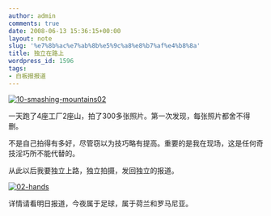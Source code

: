 ```yaml
---
author: admin
comments: true
date: 2008-06-13 15:36:15+00:00
layout: note
slug: '%e7%8b%ac%e7%ab%8b%e5%9c%a8%e8%b7%af%e4%b8%8a'
title: 独立在路上
wordpress_id: 1596
tags:
- 白板报报道
---
```


[![10-smashing-mountains02](http://pic.yupoo.com/ctb.my/870385b60876/medium.jpg)](http://www.yupoo.com/photos/view?id=ff8080811a81abb4011a828c1ec0153a)

一天跑了4座工厂2座山，拍了300多张照片。第一次发现，每张照片都舍不得删。

不是自己拍得有多好，尽管窃以为技巧略有提高。重要的是我在现场，这是任何奇技淫巧所不能代替的。

从此以后我要独立上路，独立拍摄，发回独立的报道。

[![02-hands](http://pic.yupoo.com/ctb.my/641185b6075d/medium.jpg)](http://www.yupoo.com/photos/view?id=ff8080811a81ab71011a828803460a8e)

详情请看明日报道，今夜属于足球，属于荷兰和罗马尼亚。
